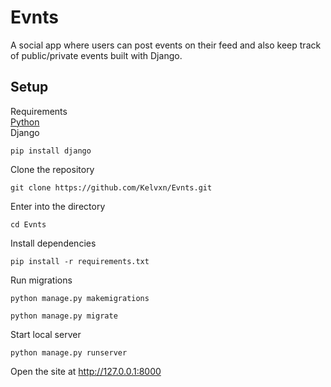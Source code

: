 # Evnts
A social app where users can post events on their feed and also keep track of public/private events built  with Django.


<h2> Setup </h2>
Requirements <br>
<a href="https://python.org"> Python </a> <br>
Django <br>

```
pip install django
```

Clone the repository
```
git clone https://github.com/Kelvxn/Evnts.git
```

Enter into the directory
```
cd Evnts
```

Install dependencies
```
pip install -r requirements.txt
```

Run migrations 
```
python manage.py makemigrations
```

```
python manage.py migrate
```

Start local server 
```
python manage.py runserver
```

Open the site at 
http://127.0.0.1:8000
